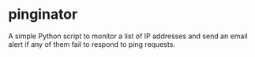 # pinginator
A simple Python script to monitor a list of IP addresses and send an email alert if any of them fail to respond to ping requests.
